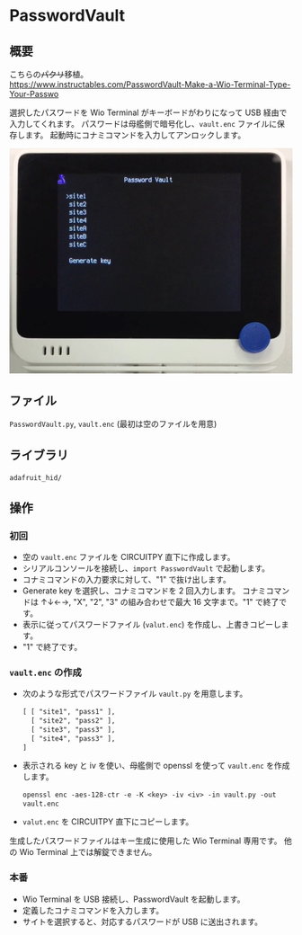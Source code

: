 # PasswordVault

## 概要
こちらの~~パクリ~~移植。<br/>
https://www.instructables.com/PasswordVault-Make-a-Wio-Terminal-Type-Your-Passwo <br/>

選択したパスワードを Wio Terminal がキーボードがわりになって USB 経由で入力してくれます。
パスワードは母艦側で暗号化し、`vault.enc` ファイルに保存します。
起動時にコナミコマンドを入力してアンロックします。

[![YouTube](./PasswordVault.jpg)](https://www.youtube.com/watch?v=4H1D4gQJL-o)

## ファイル
   `PasswordVault.py`, `vault.enc` (最初は空のファイルを用意)

## ライブラリ
   `adafruit_hid/`

## 操作
### 初回
- 空の `vault.enc` ファイルを CIRCUITPY 直下に作成します。
- シリアルコンソールを接続し、`import PasswordVault` で起動します。
- コナミコマンドの入力要求に対して、"1" で抜け出します。
- Generate key を選択し、コナミコマンドを 2 回入力します。
  コナミコマンドは ↑↓←→, "X", "2", "3" の組み合わせで最大 16 文字まで。"1" で終了です。
- 表示に従ってパスワードファイル (`valut.enc`) を作成し、上書きコピーします。
- "1" で終了です。

### `vault.enc` の作成
- 次のような形式でパスワードファイル `vault.py` を用意します。
  ```
  [ [ "site1", "pass1" ],
    [ "site2", "pass2" ],
    [ "site3", "pass3" ],
    [ "site4", "pass3" ],
  ]
  ```
- 表示される key と iv を使い、母艦側で openssl を使って `vault.enc` を作成します。
  ```
  openssl enc -aes-128-ctr -e -K <key> -iv <iv> -in vault.py -out vault.enc
  ```
- `valut.enc` を CIRCUITPY 直下にコピーします。

生成したパスワードファイルはキー生成に使用した Wio Terminal 専用です。
他の Wio Terminal 上では解錠できません。
  
### 本番
- Wio Terminal を USB 接続し、PasswordVault を起動します。
- 定義したコナミコマンドを入力します。
- サイトを選択すると、対応するパスワードが USB に送出されます。
     
